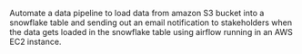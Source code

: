 Automate a data pipeline to load data from amazon S3 bucket into a snowflake table and sending out an email notification to stakeholders when the data gets loaded in the snowflake table using airflow running in an AWS EC2 instance. 
